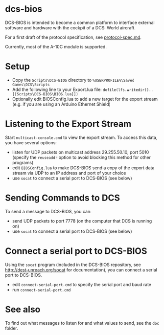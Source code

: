 dcs-bios
========

DCS-BIOS is intended to become a common platform to interface external
software and hardware with the cockpit of a DCS: World aircraft.

For a first draft of the protocol specification, see [protocol-spec.md](protocol-spec.md).

Currently, most of the A-10C module is supported.

Setup
=====

* Copy the `Scripts\DCS-BIOS` directory to `%USERPROFILE%\Saved Games\DCS\Scripts`
* Add the following line to your Export.lua file:
	`dofile(lfs.writedir()..[[Scripts\DCS-BIOS\BIOS.lua]])`
* Optionally edit BIOSConfig.lua to add a new target for the export stream (e.g. if you are using an Arduino Ethernet Shield)

Listening to the Export Stream
==============================

Start `multicast-console.cmd` to view the export stream. To access this data, you have several options:
* listen for UDP packets on multicast address 29.255.50.10, port 5010 (specify the `reuseaddr` option to avoid blocking this method for other programs)
* edit `BIOSConfig.lua` to make DCS-BIOS send a copy of the export data stream via UDP to an IP address and port of your choice
* use `socat` to connect a serial port to DCS-BIOS (see below)

Sending Commands to DCS
=======================

To send a message to DCS-BIOS, you can:
* send UDP packets to port 7778 (on the computer that DCS is running on)
* use `socat` to connect a serial port to DCS-BIOS (see below)

Connect a serial port to DCS-BIOS
=================================

Using the `socat` program (included in the DCS-BIOS repository, see http://dest-unreach.org/socat for documentation), you can connect a serial port to DCS-BIOS.
* edit `connect-serial-port.cmd` to specify the serial port and baud rate
* run `connect-serial-port.cmd`

See also
========

To find out what messages to listen for and what values to send, see the `doc` folder.
